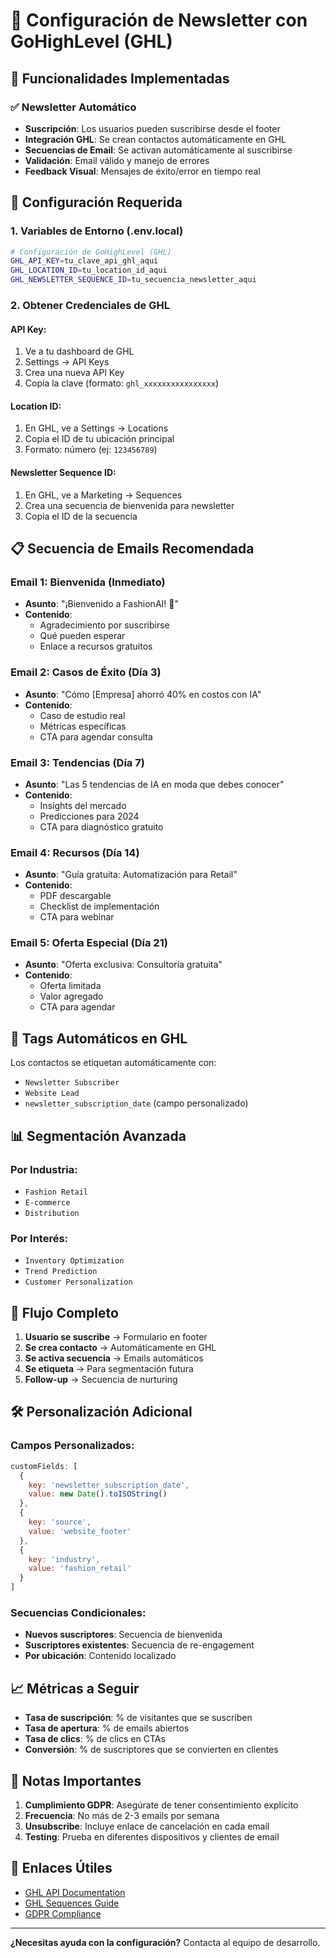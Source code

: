 # 📧 Configuración de Newsletter con GoHighLevel (GHL)

## 🚀 **Funcionalidades Implementadas**

### ✅ **Newsletter Automático**
- **Suscripción**: Los usuarios pueden suscribirse desde el footer
- **Integración GHL**: Se crean contactos automáticamente en GHL
- **Secuencias de Email**: Se activan automáticamente al suscribirse
- **Validación**: Email válido y manejo de errores
- **Feedback Visual**: Mensajes de éxito/error en tiempo real

## 🔧 **Configuración Requerida**

### 1. **Variables de Entorno (.env.local)**
```bash
# Configuración de GoHighLevel (GHL)
GHL_API_KEY=tu_clave_api_ghl_aqui
GHL_LOCATION_ID=tu_location_id_aqui
GHL_NEWSLETTER_SEQUENCE_ID=tu_secuencia_newsletter_aqui
```

### 2. **Obtener Credenciales de GHL**

#### **API Key:**
1. Ve a tu dashboard de GHL
2. Settings → API Keys
3. Crea una nueva API Key
4. Copia la clave (formato: `ghl_xxxxxxxxxxxxxxxx`)

#### **Location ID:**
1. En GHL, ve a Settings → Locations
2. Copia el ID de tu ubicación principal
3. Formato: número (ej: `123456789`)

#### **Newsletter Sequence ID:**
1. En GHL, ve a Marketing → Sequences
2. Crea una secuencia de bienvenida para newsletter
3. Copia el ID de la secuencia

## 📋 **Secuencia de Emails Recomendada**

### **Email 1: Bienvenida (Inmediato)**
- **Asunto**: "¡Bienvenido a FashionAI! 🎉"
- **Contenido**: 
  - Agradecimiento por suscribirse
  - Qué pueden esperar
  - Enlace a recursos gratuitos

### **Email 2: Casos de Éxito (Día 3)**
- **Asunto**: "Cómo [Empresa] ahorró 40% en costos con IA"
- **Contenido**:
  - Caso de estudio real
  - Métricas específicas
  - CTA para agendar consulta

### **Email 3: Tendencias (Día 7)**
- **Asunto**: "Las 5 tendencias de IA en moda que debes conocer"
- **Contenido**:
  - Insights del mercado
  - Predicciones para 2024
  - CTA para diagnóstico gratuito

### **Email 4: Recursos (Día 14)**
- **Asunto**: "Guía gratuita: Automatización para Retail"
- **Contenido**:
  - PDF descargable
  - Checklist de implementación
  - CTA para webinar

### **Email 5: Oferta Especial (Día 21)**
- **Asunto**: "Oferta exclusiva: Consultoría gratuita"
- **Contenido**:
  - Oferta limitada
  - Valor agregado
  - CTA para agendar

## 🎯 **Tags Automáticos en GHL**

Los contactos se etiquetan automáticamente con:
- `Newsletter Subscriber`
- `Website Lead`
- `newsletter_subscription_date` (campo personalizado)

## 📊 **Segmentación Avanzada**

### **Por Industria:**
- `Fashion Retail`
- `E-commerce`
- `Distribution`

### **Por Interés:**
- `Inventory Optimization`
- `Trend Prediction`
- `Customer Personalization`

## 🔄 **Flujo Completo**

1. **Usuario se suscribe** → Formulario en footer
2. **Se crea contacto** → Automáticamente en GHL
3. **Se activa secuencia** → Emails automáticos
4. **Se etiqueta** → Para segmentación futura
5. **Follow-up** → Secuencia de nurturing

## 🛠 **Personalización Adicional**

### **Campos Personalizados:**
```javascript
customFields: [
  {
    key: 'newsletter_subscription_date',
    value: new Date().toISOString()
  },
  {
    key: 'source',
    value: 'website_footer'
  },
  {
    key: 'industry',
    value: 'fashion_retail'
  }
]
```

### **Secuencias Condicionales:**
- **Nuevos suscriptores**: Secuencia de bienvenida
- **Suscriptores existentes**: Secuencia de re-engagement
- **Por ubicación**: Contenido localizado

## 📈 **Métricas a Seguir**

- **Tasa de suscripción**: % de visitantes que se suscriben
- **Tasa de apertura**: % de emails abiertos
- **Tasa de clics**: % de clics en CTAs
- **Conversión**: % de suscriptores que se convierten en clientes

## 🚨 **Notas Importantes**

1. **Cumplimiento GDPR**: Asegúrate de tener consentimiento explícito
2. **Frecuencia**: No más de 2-3 emails por semana
3. **Unsubscribe**: Incluye enlace de cancelación en cada email
4. **Testing**: Prueba en diferentes dispositivos y clientes de email

## 🔗 **Enlaces Útiles**

- [GHL API Documentation](https://highlevel.stoplight.io/docs/integrations)
- [GHL Sequences Guide](https://help.gohighlevel.com/support/solutions/articles/48001048447-email-sequences)
- [GDPR Compliance](https://gdpr.eu/what-is-gdpr/)

---

**¿Necesitas ayuda con la configuración?** Contacta al equipo de desarrollo.




